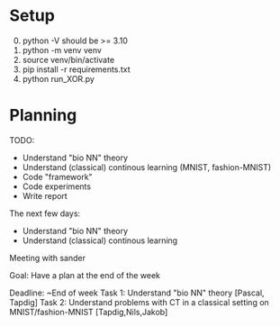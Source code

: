 # Setup
0. python -V should be >= 3.10
1. python -m venv venv
2. source venv/bin/activate 
3. pip install -r requirements.txt
3. python run_XOR.py

# Planning
TODO:
- Understand "bio NN" theory
- Understand (classical) continous learning (MNIST, fashion-MNIST)
- Code "framework"
- Code experiments
- Write report

The next few days:
- Understand "bio NN" theory
- Understand (classical) continous learning

Meeting with sander

Goal: Have a plan at the end of the week

Deadline: ~End of week
Task 1: Understand "bio NN" theory [Pascal, Tapdig]
Task 2: Understand problems with CT in a classical setting on MNIST/fashion-MNIST [Tapdig,Nils,Jakob]